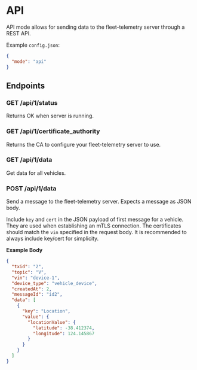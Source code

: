 # API

API mode allows for sending data to the fleet-telemetry server through a REST API.

Example `config.json`:

```json
{
  "mode": "api"
}
```

## Endpoints

### GET /api/1/status
Returns OK when server is running.

### GET /api/1/certificate_authority
Returns the CA to configure your fleet-telemetry server to use.

### GET /api/1/data
Get data for all vehicles.

### POST /api/1/data
Send a message to the fleet-telemetry server. Expects a message as JSON body.

Include `key` and `cert` in the JSON payload of first message for a vehicle. They are used when establishing an mTLS connection. The certificates should match the `vin` specified in the request body. It is recommended to always include key/cert for simplicity.

**Example Body**

```json
{
  "txid": "2",
  "topic": "V",
  "vin": "device-1",
  "device_type": "vehicle_device",
  "createdAt": 2,
  "messageId": "id2",
  "data": [
    {
      "key": "Location",
      "value": {
        "locationValue": {
          "latitude": -38.412374,
          "longitude": 124.145867
        }
      }
    }
  ]
}
```
